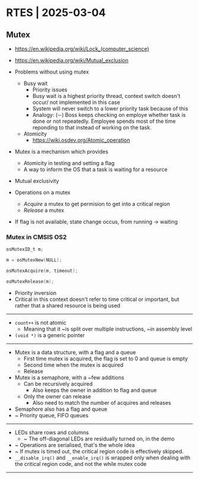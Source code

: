 # RTES | 2025-03-04

## Mutex

- <https://en.wikipedia.org/wiki/Lock_(computer_science)>
- <https://en.wikipedia.org/wiki/Mutual_exclusion>

- Problems without using mutex
  - Busy wait
    - Priority issues
    - Busy wait is a highest priority thread, context switch doesn't occur/ not implemented in this case
    - System will never switch to a lower priority task because of this
    - Analogy: ($\sim$) Boss keeps checking on employe whether task is done or not repeatedly. Employee spends most of the time reponding to that instead of working on the task.
  - Atomicity
    - <https://wiki.osdev.org/Atomic_operation>
- Mutex is a mechanism which provides
  - Atomicity in testing and setting a flag
  - A way to inform the OS that a task is waiting for a resource
- Mutual exclusivity
- Operations on a mutex
  - *Acquire* a mutex to get permision to get into a critical region
  - *Release* a mutex
- If flag is not available, state change occus, from running $\to$ waiting

### Mutex in CMSIS OS2

```C
osMutexID_t m;

m = osMutexNew(NULL);

osMutexAcquire(m, timeout);

osMutexRelease(m);
```

- Priority inversion
- Critical in this context doesn't refer to time critical or important, but rather that a shared resource is being used

---

- `count++` is not atomic
  - Meaning that it ~is split over multiple instructions, ~in assembly level
- `(void *)` is a generic pointer

---

- Mutex is a data structure, with a flag and a queue
  - First time mutex is acquired, the flag is set to 0 and queue is empty
  - Second time when the mutex is acquired
  - Release
- Mutex is a semaphore, with a ~few additions
  - Can be recursively acquired
    - Also keeps the owner in addition to flag and queue
  - Only the owner can release
    - Also need to match the number of acquires and releases
- Semaphore also has a flag and queue
- ~ Priority queue, FIFO queues

---

- LEDs share rows and columns
  - ~ The off-diagonal LEDs are residually turned on, in the demo
- ~ Operations are serialised, that's the whole idea
- ~ If mutex is timed out, the critical region code is effectively skipped.
- `__disable_irq()` and `__enable_irq()` is wrapped only when dealing with the critical region code, and not the while mutex code

---

